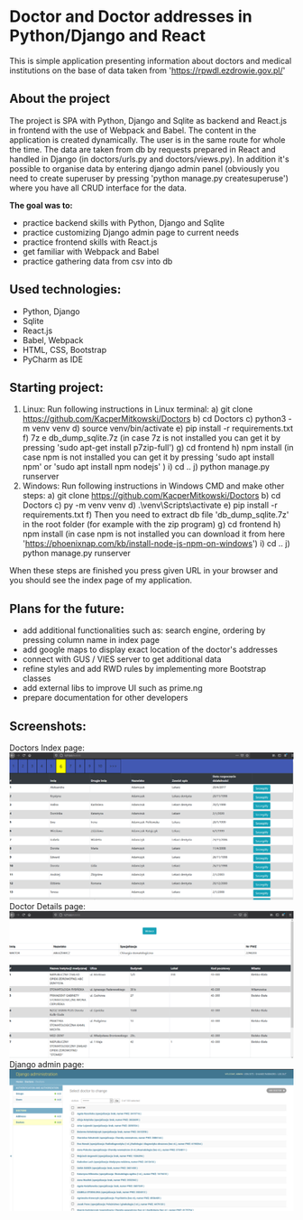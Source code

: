 # Doctor and Doctor addresses in Python/Django and React

This is simple application presenting information about doctors and medical institutions on the base of data taken from 'https://rpwdl.ezdrowie.gov.pl/'

## About the project

The project is SPA with Python, Django and Sqlite as backend and React.js in frontend with the use of Webpack and Babel. The content in the application is created dynamically. 
The user is in the same route for whole the time. The data are taken from db by requests prepared in React and handled in Django (in doctors/urls.py and doctors/views.py). In addition it's possible to organise data by entering django admin panel (obviously you need to create superuser by pressing 'python manage.py createsuperuse') where you have all CRUD interface for the data.

**The goal was to:**
- practice backend skills with Python, Django and Sqlite
- practice customizing Django admin page to current needs
- practice frontend skills with React.js
- get familiar with Webpack and Babel
- practice gathering data from csv into db

## Used technologies:
- Python, Django
- Sqlite
- React.js
- Babel, Webpack
- HTML, CSS, Bootstrap
- PyCharm as IDE

## Starting project:
1. Linux:
    Run following instructions in Linux terminal:
        a) git clone https://github.com/KacperMitkowski/Doctors
        b) cd Doctors
        c) python3 -m venv venv
        d) source venv/bin/activate
        e) pip install -r requirements.txt
        f) 7z e db_dump_sqlite.7z (in case 7z is not installed you can get it by pressing 'sudo apt-get install p7zip-full')
        g) cd frontend
        h) npm install (in case npm is not installed you can get it by pressing 'sudo apt install npm' or 'sudo apt install npm nodejs' )
        i) cd ..
        j) python manage.py runserver
2. Windows:
    Run following instructions in Windows CMD and make other steps:
        a) git clone https://github.com/KacperMitkowski/Doctors
        b) cd Doctors
        c) py -m venv venv
        d) .\venv\Scripts\activate
        e) pip install -r requirements.txt
        f) Then you need to extract db file 'db_dump_sqlite.7z' in the root folder (for example with the zip program)
        g) cd frontend
        h) npm install (in case npm is not installed you can download it from here 'https://phoenixnap.com/kb/install-node-js-npm-on-windows')
        i) cd ..
        j) python manage.py runserver
        
When these steps are finished you press given URL in your browser and you should see the index page of my application.

## Plans for the future:
- add additional functionalities such as: search engine, ordering by pressing column name in index page
- add google maps to display exact location of the doctor's addresses
- connect with GUS / VIES server to get additional data
- refine styles and add RWD rules by implementing more Bootstrap classes
- add external libs to improve UI such as prime.ng
- prepare documentation for other developers

## Screenshots:
Doctors Index page:
<img src="screenshots/screenshot_1.PNG"/>
Doctor Details page:
<img src="screenshots/screenshot_2.PNG"/>
Django admin page:
<img src="screenshots/screenshot_3.PNG"/>
